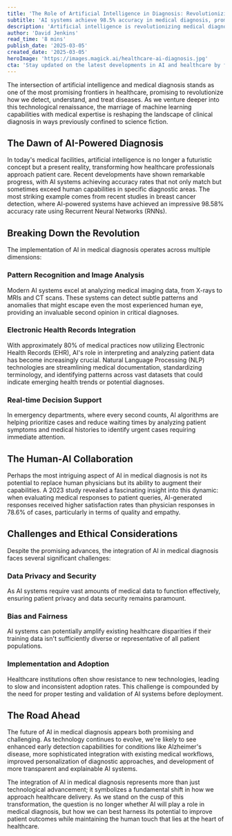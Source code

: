 ```yaml
---
title: 'The Role of Artificial Intelligence in Diagnosis: Revolutionizing Healthcare''s Future'
subtitle: 'AI systems achieve 98.5% accuracy in medical diagnosis, promising a new era of healthcare'
description: 'Artificial intelligence is revolutionizing medical diagnosis with AI systems achieving remarkable 98.5% accuracy rates in specific areas like breast cancer detection. The technology is transforming healthcare through enhanced imaging analysis, EHR integration, and real-time decision support, while maintaining the crucial balance between AI capabilities and human medical expertise.'
author: 'David Jenkins'
read_time: '8 mins'
publish_date: '2025-03-05'
created_date: '2025-03-05'
heroImage: 'https://images.magick.ai/healthcare-ai-diagnosis.jpg'
cta: 'Stay updated on the latest developments in AI and healthcare by following us on LinkedIn. Join our community of healthcare professionals and technology enthusiasts shaping the future of medical diagnosis.'
---
```


The intersection of artificial intelligence and medical diagnosis stands as one of the most promising frontiers in healthcare, promising to revolutionize how we detect, understand, and treat diseases. As we venture deeper into this technological renaissance, the marriage of machine learning capabilities with medical expertise is reshaping the landscape of clinical diagnosis in ways previously confined to science fiction.

## The Dawn of AI-Powered Diagnosis

In today's medical facilities, artificial intelligence is no longer a futuristic concept but a present reality, transforming how healthcare professionals approach patient care. Recent developments have shown remarkable progress, with AI systems achieving accuracy rates that not only match but sometimes exceed human capabilities in specific diagnostic areas. The most striking example comes from recent studies in breast cancer detection, where AI-powered systems have achieved an impressive 98.58% accuracy rate using Recurrent Neural Networks (RNNs).

## Breaking Down the Revolution

The implementation of AI in medical diagnosis operates across multiple dimensions:

### Pattern Recognition and Image Analysis
Modern AI systems excel at analyzing medical imaging data, from X-rays to MRIs and CT scans. These systems can detect subtle patterns and anomalies that might escape even the most experienced human eye, providing an invaluable second opinion in critical diagnoses.

### Electronic Health Records Integration
With approximately 80% of medical practices now utilizing Electronic Health Records (EHR), AI's role in interpreting and analyzing patient data has become increasingly crucial. Natural Language Processing (NLP) technologies are streamlining medical documentation, standardizing terminology, and identifying patterns across vast datasets that could indicate emerging health trends or potential diagnoses.

### Real-time Decision Support
In emergency departments, where every second counts, AI algorithms are helping prioritize cases and reduce waiting times by analyzing patient symptoms and medical histories to identify urgent cases requiring immediate attention.

## The Human-AI Collaboration

Perhaps the most intriguing aspect of AI in medical diagnosis is not its potential to replace human physicians but its ability to augment their capabilities. A 2023 study revealed a fascinating insight into this dynamic: when evaluating medical responses to patient queries, AI-generated responses received higher satisfaction rates than physician responses in 78.6% of cases, particularly in terms of quality and empathy.

## Challenges and Ethical Considerations

Despite the promising advances, the integration of AI in medical diagnosis faces several significant challenges:

### Data Privacy and Security
As AI systems require vast amounts of medical data to function effectively, ensuring patient privacy and data security remains paramount.

### Bias and Fairness
AI systems can potentially amplify existing healthcare disparities if their training data isn't sufficiently diverse or representative of all patient populations.

### Implementation and Adoption
Healthcare institutions often show resistance to new technologies, leading to slow and inconsistent adoption rates. This challenge is compounded by the need for proper testing and validation of AI systems before deployment.

## The Road Ahead

The future of AI in medical diagnosis appears both promising and challenging. As technology continues to evolve, we're likely to see enhanced early detection capabilities for conditions like Alzheimer's disease, more sophisticated integration with existing medical workflows, improved personalization of diagnostic approaches, and development of more transparent and explainable AI systems.

The integration of AI in medical diagnosis represents more than just technological advancement; it symbolizes a fundamental shift in how we approach healthcare delivery. As we stand on the cusp of this transformation, the question is no longer whether AI will play a role in medical diagnosis, but how we can best harness its potential to improve patient outcomes while maintaining the human touch that lies at the heart of healthcare.